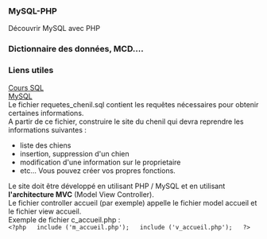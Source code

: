 ### MySQL-PHP
Découvrir MySQL avec PHP  
### Dictionnaire des données, MCD....  
### Liens utiles  
[Cours SQL](http://sql.sh/)  
[MySQL](http://dev.mysql.com/doc/)  
Le fichier requetes_chenil.sql contient les requêtes nécessaires pour obtenir certaines informations.  
A partir de ce fichier, construire le site du chenil qui devra reprendre les informations suivantes :  
  - liste des chiens
  - insertion, suppression d'un chien
  - modification d'une information sur le proprietaire
  - etc... Vous pouvez créer vos propres fonctions.  

Le site doit être développé en utilisant PHP / MySQL et en utilisant **l'architecture MVC** (Model View Controller).  
Le fichier controller accueil (par exemple) appelle le fichier model accueil et le fichier view accueil.  
Exemple de fichier c_accueil.php :  
    `<?php  
    include ('m_accueil.php');  
    include ('v_accueil.php');  
    ?>`  
